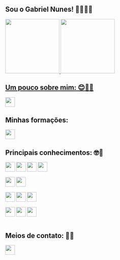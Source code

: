 ## Sou o Gabriel Nunes! 👩🏻‍💻📱

<div align="">
  <a href="https://www.linkedin.com/in/nunes1909/">
  <img height="170em" src="https://github-readme-stats.vercel.app/api?username=nunes1909&show_icons=true&theme=aura&include_all_commits=true&count_private=true"/>
  <img height="170em" src="https://github-readme-stats.vercel.app/api/top-langs/?username=nunes1909&layout=compact&langs_count=7&theme=aura"/>
    
<!--   ![Snake animation](https://github.com/nunes1909/nunes1909/blob/output/github-contribution-grid-snake.svg) -->
</div>

## Um pouco sobre mim: 😊🤘🏻
<div align="">
 <a href="https://github.com/nunes1909/nunes1909/wiki/Sobre-mim" target="_blank">
    <img height="30" src="https://img.shields.io/badge/Sobre mim-181717?style=flat&logo=GitHub&logoColor=white" target="_blank">
  </a>
</div>

## Minhas formações:
<div align="">
 <a href="https://github.com/nunes1909/nunes1909/wiki/Forma%C3%A7%C3%B5es-e-certificados" target="_blank">
    <img height="30" src="https://img.shields.io/badge/Formações-181717?style=flat&logo=GitHub&logoColor=white" target="_blank">
  </a>
</div>

## Principais conhecimentos: 🤓💭
<div align="">  
  <div>
    <img align="center" height="30" src="https://img.shields.io/badge/Kotlin-8a2be2?&style=flat&logo=kotlin&logoColor=white">
    <img align="center" height="30" src="https://img.shields.io/badge/Java-ED8B00?style=flat&logo=CoffeeScript&logoColor=white">
    <img align="center" height="30" src="https://img.shields.io/badge/Flutter-00B9F0?style=flat&logo=flutter&logoColor=white">
    <img align="center" height="30" src="https://img.shields.io/badge/Dart-013264?style=flat&logo=dart&logoColor=white">
  </div><br>
  
  <div>
    <img align="center" height="30" src="https://img.shields.io/badge/Kotlin%20Spring%20Boot-993399?style=flat&logo=spring&logoColor=white">
    <img align="center" height="30" src="https://img.shields.io/badge/Go-0078D6?style=flat&logo=GoLand&logoColor=white">
  </div><br>
  
  <div style="display: inline_block">
    <img align="center" height="30" src="https://img.shields.io/badge/PostgreSQL-316192?style=flat&logo=postgresql&logoColor=white">
    <img align="center" height="30" src="https://img.shields.io/badge/Oracle-ab212e?style=flat&logo=oracle&logoColor=white">
    <img align="center" height="30" src="https://img.shields.io/badge/MySQL-00000F?style=flat&logo=mysql&logoColor=white">    
  </div>
  
  <div style="display: inline_block"><br>
    <img align="center" height="30" src="https://img.shields.io/badge/Android-3DDC84?style=flat&logo=android&logoColor=white">
    <img align="center" height="30" src="https://img.shields.io/badge/Windows-0078D6?style=flat&logo=windows&logoColor=white">
    <img align="center" height="30" src="https://img.shields.io/badge/Ubuntu-E95420?style=flat&logo=ubuntu&logoColor=white">
  </div>
</div><br>

  
## Meios de contato: 📧📞
<div align="">
 <a href="https://github.com/nunes1909/nunes1909/wiki/Contatos" target="_blank">
    <img height="30" src="https://img.shields.io/badge/Contatos-181717?style=flat&logo=GitHub&logoColor=white" target="_blank">
  </a>
</div>

